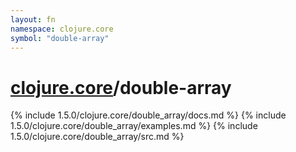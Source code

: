 ```yaml
---
layout: fn
namespace: clojure.core
symbol: "double-array"
---
```


# [clojure.core](../)/double-array

{% include 1.5.0/clojure.core/double_array/docs.md %}
{% include 1.5.0/clojure.core/double_array/examples.md %}
{% include 1.5.0/clojure.core/double_array/src.md %}

